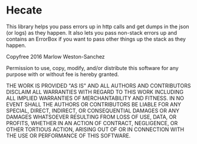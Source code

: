 # Hecate

This library helps you pass errors up in http calls and get dumps in the json (or logs) as they happen.  It also
lets you pass non-stack errors up and contains an ErrorBox if you want to pass other things up the stack as they
happen.





Copyfree 2016 Marlow Weston-Sanchez

Permission to use, copy, modify, and/or distribute this software for any purpose with or without fee is hereby granted.

THE WORK IS PROVIDED "AS IS" AND ALL AUTHORS AND CONTRIBUTORS DISCLAIM ALL WARRANTIES WITH REGARD TO THIS WORK INCLUDING ALL IMPLIED WARRANTIES OF MERCHANTABILITY AND FITNESS. IN NO EVENT SHALL THE AUTHORS OR CONTRIBUTORS BE LIABLE FOR ANY SPECIAL, DIRECT, INDIRECT, OR CONSEQUENTIAL DAMAGES OR ANY DAMAGES WHATSOEVER RESULTING FROM LOSS OF USE, DATA, OR PROFITS, WHETHER IN AN ACTION OF CONTRACT, NEGLIGENCE, OR OTHER TORTIOUS ACTION, ARISING OUT OF OR IN CONNECTION WITH THE USE OR PERFORMANCE OF THIS SOFTWARE.
